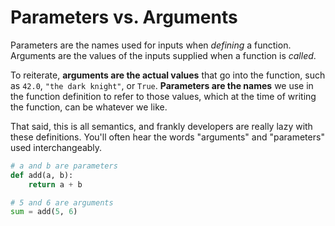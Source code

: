 # Parameters vs. Arguments

Parameters are the names used for inputs when _defining_ a function. Arguments are the values of the inputs supplied when a function is _called_.

To reiterate, **arguments are the actual values** that go into the function, such as `42.0`, `"the dark knight"`, or `True`. **Parameters are the names** we use in the function definition to refer to those values, which at the time of writing the function, can be whatever we like.

That said, this is all semantics, and frankly developers are really lazy with these definitions. You'll often hear the words "arguments" and "parameters" used interchangeably.

```py
# a and b are parameters
def add(a, b):
    return a + b

# 5 and 6 are arguments
sum = add(5, 6)
```